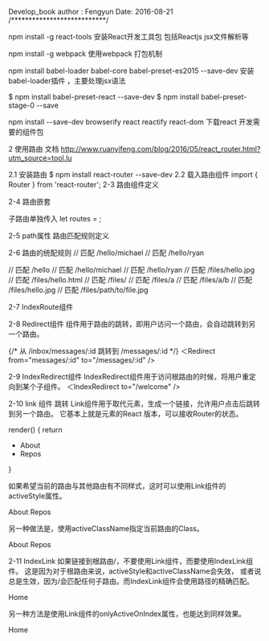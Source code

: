 Develop_book
author : Fengyun
Date: 2016-08-21
/***************************/

npm install -g react-tools
安装React开发工具包 包括Reactjs  jsx文件解析等

npm install -g webpack
使用webpack 打包机制

npm install babel-loader babel-core babel-preset-es2015 --save-dev
安装babel-loader插件 ，主要处理jsx语法

$ npm install babel-preset-react --save-dev
$ npm install babel-preset-stage-0 --save

npm install --save-dev browserify react reactify react-dom
下载react 开发需要的组件包



2 使用路由
文档  http://www.ruanyifeng.com/blog/2016/05/react_router.html?utm_source=tool.lu

2.1 安装路由
$ npm install react-router --save-dev
2.2 载入路由组件
import { Router } from 'react-router';
2-3 路由组件定义

<Router history={hashHistory}>
  <Route path="/" component={App}/>
  <Route path="/repos" component={Repos}/>
  <Route path="/about" component={About}/>
</Router>

2-4 路由嵌套
<Router history={hashHistory}>
  <Route path="/" component={App}>
    <Route path="/repos" component={Repos}/>
    <Route path="/about" component={About}/>
  </Route>
</Router>

子路由单独传入
let routes = <Route path="/" component={App}>
  <Route path="/repos" component={Repos}/>
  <Route path="/about" component={About}/>
</Route>;

<Router routes={routes} history={browserHistory}/>

2-5 path属性  路由匹配规则定义
<Route path="inbox" component={Inbox}>
   <Route path="messages/:id" component={Message} />
</Route>

2-6 路由的统配规则
<Route path="/hello/:name">
// 匹配 /hello/michael
// 匹配 /hello/ryan

<Route path="/hello(/:name)">
// 匹配 /hello
// 匹配 /hello/michael
// 匹配 /hello/ryan

<Route path="/files/*.*">
// 匹配 /files/hello.jpg
// 匹配 /files/hello.html

<Route path="/files/*">
// 匹配 /files/
// 匹配 /files/a
// 匹配 /files/a/b

<Route path="/**/*.jpg">
// 匹配 /files/hello.jpg
// 匹配 /files/path/to/file.jpg

2-7 IndexRoute组件

2-8 Redirect组件
<Redirect>组件用于路由的跳转，即用户访问一个路由，会自动跳转到另一个路由。

<Route path="inbox" component={Inbox}>
  {/* 从 /inbox/messages/:id 跳转到 /messages/:id */}
  ＜Redirect from="messages/:id" to="/messages/:id" />
</Route>

2-9 IndexRedirect组件
IndexRedirect组件用于访问根路由的时候，将用户重定向到某个子组件。
<Route path="/" component={App}>
  ＜IndexRedirect to="/welcome" />
  <Route path="welcome" component={Welcome} />
  <Route path="about" component={About} />
</Route>

2-10 link 组件 跳转
Link组件用于取代<a>元素，生成一个链接，允许用户点击后跳转到另一个路由。
它基本上就是<a>元素的React 版本，可以接收Router的状态。

render() {
  return <div>
    <ul role="nav">
      <li><Link to="/about">About</Link></li>
      <li><Link to="/repos">Repos</Link></li>
    </ul>
  </div>
}

如果希望当前的路由与其他路由有不同样式，这时可以使用Link组件的activeStyle属性。

<Link to="/about" activeStyle={{color: 'red'}}>About</Link>
<Link to="/repos" activeStyle={{color: 'red'}}>Repos</Link>

另一种做法是，使用activeClassName指定当前路由的Class。

<Link to="/about" activeClassName="active">About</Link>
<Link to="/repos" activeClassName="active">Repos</Link>

2-11 IndexLink
如果链接到根路由/，不要使用Link组件，而要使用IndexLink组件。
这是因为对于根路由来说，activeStyle和activeClassName会失效，
或者说总是生效，因为/会匹配任何子路由。而IndexLink组件会使用路径的精确匹配。

<IndexLink to="/" activeClassName="active">
  Home
</IndexLink>

另一种方法是使用Link组件的onlyActiveOnIndex属性，也能达到同样效果。
<Link to="/" activeClassName="active" onlyActiveOnIndex={true}>
  Home
</Link>



